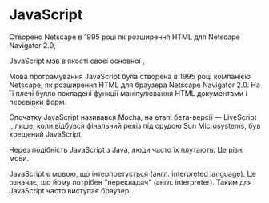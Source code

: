 # JavaScript

Створено Netscape в 1995 році як розширення HTML для Netscape Navigator 2.0, 

JavaScript мав в якості своєї основної ,

Мова програмування JavaScript була створена в 1995 році компанією Netscape, як розширення HTML для браузера Netscape Navigator 2.0. На її плечі булло покладені функції маніпулювання HTML документами і перевірки форм. 

Спочатку JavaScript називався Mocha, на етапі бета-версії — LiveScript і, лише, коли відбувся фінальний реліз під орудою Sun Microsystems, був хрещений JavaScript.

Через подібність JavaScript з Java, люди часто їх плутають. Це різні мови. 

JavaScript є мовою, що інтерпретується (англ. interpreted language). Це означає, що йому потрібен "перекладач" (англ. interpreter). Таким для JavaScript часто виступає браузер.